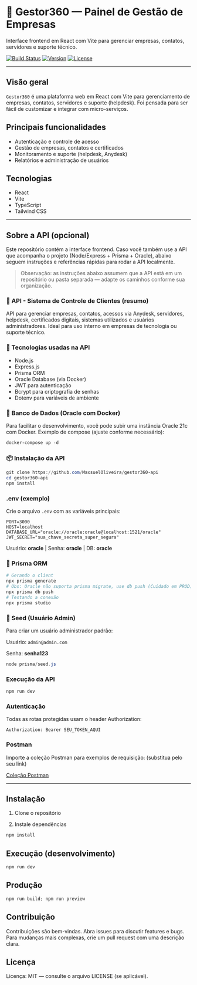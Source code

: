 # 💼 Gestor360 — Painel de Gestão de Empresas

Interface frontend em React com Vite para gerenciar empresas, contatos, servidores e suporte técnico.

<!-- Badges: substitua os valores/links conforme seu pipeline/versão -->
[![Build Status](https://img.shields.io/badge/build-passing-brightgreen.svg)](https://github.com/MaxsuelOliveira/GestaoEmpresasReactJS/actions)
[![Version](https://img.shields.io/badge/version-0.1.0-blue.svg)](https://github.com/MaxsuelOliveira/GestaoEmpresasReactJS/releases)
[![License](https://img.shields.io/badge/license-MIT-green.svg)](https://opensource.org/licenses/MIT)

---

## Visão geral

`Gestor360` é uma plataforma web em React com Vite para gerenciamento de empresas, contatos, servidores e suporte (helpdesk). Foi pensada para ser fácil de customizar e integrar com micro-serviços.

## Principais funcionalidades

- Autenticação e controle de acesso
- Gestão de empresas, contatos e certificados
- Monitoramento e suporte (helpdesk, Anydesk)
- Relatórios e administração de usuários

## Tecnologias

- React
- Vite
- TypeScript
- Tailwind CSS

---

## Sobre a API (opcional)

Este repositório contém a interface frontend. Caso você também use a API que acompanha o projeto (Node/Express + Prisma + Oracle), abaixo seguem instruções e referências rápidas para rodar a API localmente.

> Observação: as instruções abaixo assumem que a API está em um repositório ou pasta separada — adapte os caminhos conforme sua organização.

### 💼 API - Sistema de Controle de Clientes (resumo)

API para gerenciar empresas, contatos, acessos via Anydesk, servidores, helpdesk, certificados digitais, sistemas utilizados e usuários administradores. Ideal para uso interno em empresas de tecnologia ou suporte técnico.

### 🔧 Tecnologias usadas na API

- Node.js
- Express.js
- Prisma ORM
- Oracle Database (via Docker)
- JWT para autenticação
- Bcrypt para criptografia de senhas
- Dotenv para variáveis de ambiente

### 🐘 Banco de Dados (Oracle com Docker)

Para facilitar o desenvolvimento, você pode subir uma instância Oracle 21c com Docker. Exemplo de compose (ajuste conforme necessário):

```powershell
docker-compose up -d
```

### 📦 Instalação da API

```powershell
git clone https://github.com/MaxsuelOliveira/gestor360-api
cd gestor360-api
npm install
```

### .env (exemplo)

Crie o arquivo `.env` com as variáveis principais:

```text
PORT=3000
HOST=localhost
DATABASE_URL="oracle://oracle:oracle@localhost:1521/oracle"
JWT_SECRET="sua_chave_secreta_super_segura"
```

Usuário: **oracle** | Senha: **oracle** | DB: **oracle**

### 🔄 Prisma ORM

```powershell
# Gerando o client
npx prisma generate
# Obs: Oracle não suporta prisma migrate, use db push (Cuidado em PROD):
npx prisma db push
# Testando a conexão
npx prisma studio
```

### 🧪 Seed (Usuário Admin)

Para criar um usuário administrador padrão:

Usuário: `admin@admin.com`

Senha: **senha123**

```powershell
node prisma/seed.js
```

### Execução da API

```powershell
npm run dev
```

### Autenticação

Todas as rotas protegidas usam o header Authorization:

```text
Authorization: Bearer SEU_TOKEN_AQUI
```

### Postman

Importe a coleção Postman para exemplos de requisição: (substitua pelo seu link)

[Coleção Postman](https://elements.getpostman.com/redirect?entityId=17594781-7c9d4b48-77d6-4a73-8cc1-c18953a3ac78&entityType=collection)

---

<!-- ## Captura de tela / Demo

Insira capturas de tela ou GIFs na pasta `assets/` e referencie aqui.

![Screenshot placeholder](./assets/screenshot.png)

Exemplo de uso de GIF (troque pelo seu arquivo):

![Demo GIF placeholder](./assets/demo.gif)

Dica: gere um GIF curto (5-8s) mostrando a tela principal e coloque em `assets/demo.gif`. -->

## Instalação

1. Clone o repositório

2. Instale dependências

```powershell
npm install
```

## Execução (desenvolvimento)

```powershell
npm run dev
```

## Produção

```powershell
npm run build; npm run preview
```

## Contribuição

Contribuições são bem-vindas. Abra issues para discutir features e bugs. Para mudanças mais complexas, crie um pull request com uma descrição clara.

## Licença

Licença: MIT — consulte o arquivo LICENSE (se aplicável).
